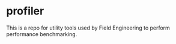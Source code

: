 # profiler
This is a repo for utility tools used by Field Engineering to perform performance benchmarking. 
